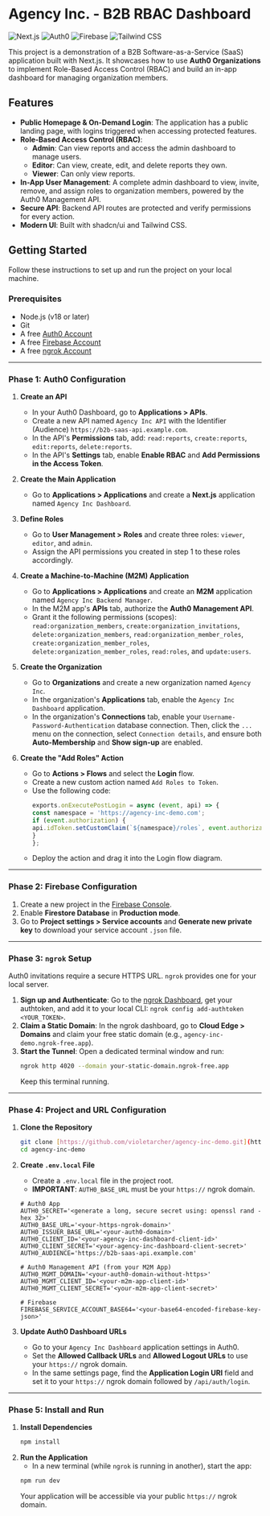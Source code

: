 # Agency Inc. - B2B RBAC Dashboard

![Next.js](https://img.shields.io/badge/Next.js-000000?style=for-the-badge&logo=nextdotjs&logoColor=white)
![Auth0](https://img.shields.io/badge/Auth0-EB5424?style=for-the-badge&logo=auth0&logoColor=white)
![Firebase](https://img.shields.io/badge/Firebase-FFCA28?style=for-the-badge&logo=firebase&logoColor=black)
![Tailwind CSS](https://img.shields.io/badge/Tailwind_CSS-38B2AC?style=for-the-badge&logo=tailwind-css&logoColor=white)

This project is a demonstration of a B2B Software-as-a-Service (SaaS) application built with Next.js. It showcases how to use **Auth0 Organizations** to implement Role-Based Access Control (RBAC) and build an in-app dashboard for managing organization members.

## Features

* **Public Homepage & On-Demand Login**: The application has a public landing page, with logins triggered when accessing protected features.
* **Role-Based Access Control (RBAC)**:
    * **Admin**: Can view reports and access the admin dashboard to manage users.
    * **Editor**: Can view, create, edit, and delete reports they own.
    * **Viewer**: Can only view reports.
* **In-App User Management**: A complete admin dashboard to view, invite, remove, and assign roles to organization members, powered by the Auth0 Management API.
* **Secure API**: Backend API routes are protected and verify permissions for every action.
* **Modern UI**: Built with shadcn/ui and Tailwind CSS.

## Getting Started

Follow these instructions to set up and run the project on your local machine.

### Prerequisites

* Node.js (v18 or later)
* Git
* A free [Auth0 Account](https://auth0.com)
* A free [Firebase Account](https://firebase.google.com)
* A free [ngrok Account](https://ngrok.com)

---

### **Phase 1: Auth0 Configuration**

1.  **Create an API**
    * In your Auth0 Dashboard, go to **Applications > APIs**.
    * Create a new API named `Agency Inc API` with the Identifier (Audience) `https://b2b-saas-api.example.com`.
    * In the API's **Permissions** tab, add: `read:reports`, `create:reports`, `edit:reports`, `delete:reports`.
    * In the API's **Settings** tab, enable **Enable RBAC** and **Add Permissions in the Access Token**.

2.  **Create the Main Application**
    * Go to **Applications > Applications** and create a **Next.js** application named `Agency Inc Dashboard`.

3.  **Define Roles**
    * Go to **User Management > Roles** and create three roles: `viewer`, `editor`, and `admin`.
    * Assign the API permissions you created in step 1 to these roles accordingly.

4.  **Create a Machine-to-Machine (M2M) Application**
    * Go to **Applications > Applications** and create an **M2M** application named `Agency Inc Backend Manager`.
    * In the M2M app's **APIs** tab, authorize the **Auth0 Management API**.
    * Grant it the following permissions (scopes): `read:organization_members`, `create:organization_invitations`, `delete:organization_members`, `read:organization_member_roles`, `create:organization_member_roles`, `delete:organization_member_roles`, `read:roles`, and `update:users`.

5.  **Create the Organization**
    * Go to **Organizations** and create a new organization named `Agency Inc`.
    * In the organization's **Applications** tab, enable the `Agency Inc Dashboard` application.
    * In the organization's **Connections** tab, enable your `Username-Password-Authentication` database connection. Then, click the `...` menu on the connection, select `Connection details`, and ensure both **Auto-Membership** and **Show sign-up** are enabled.

6.  **Create the "Add Roles" Action**
    * Go to **Actions > Flows** and select the **Login** flow.
    * Create a new custom action named `Add Roles to Token`.
    * Use the following code:
        ```javascript
        exports.onExecutePostLogin = async (event, api) => {
        const namespace = 'https://agency-inc-demo.com';
        if (event.authorization) {
        api.idToken.setCustomClaim(`${namespace}/roles`, event.authorization.roles);
        }
      };
        ```
    * Deploy the action and drag it into the Login flow diagram.

---

### **Phase 2: Firebase Configuration**

1.  Create a new project in the [Firebase Console](https://console.firebase.google.com).
2.  Enable **Firestore Database** in **Production mode**.
3.  Go to **Project settings > Service accounts** and **Generate new private key** to download your service account `.json` file.

---

### **Phase 3: `ngrok` Setup**

Auth0 invitations require a secure HTTPS URL. `ngrok` provides one for your local server.

1.  **Sign up and Authenticate**: Go to the [ngrok Dashboard](https://dashboard.ngrok.com), get your authtoken, and add it to your local CLI: `ngrok config add-authtoken <YOUR_TOKEN>`.
2.  **Claim a Static Domain**: In the ngrok dashboard, go to **Cloud Edge > Domains** and claim your free static domain (e.g., `agency-inc-demo.ngrok-free.app`).
3.  **Start the Tunnel**: Open a dedicated terminal window and run:
    ```bash
    ngrok http 4020 --domain your-static-domain.ngrok-free.app
    ```
    Keep this terminal running.

---

### **Phase 4: Project and URL Configuration**

1.  **Clone the Repository**
    ```bash
    git clone [https://github.com/violetarcher/agency-inc-demo.git](https://github.com/violetarcher/agency-inc-demo.git)
    cd agency-inc-demo
    ```

2.  **Create `.env.local` File**
    * Create a `.env.local` file in the project root.
    * **IMPORTANT**: `AUTH0_BASE_URL` must be your `https://` ngrok domain.

    ```
    # Auth0 App
    AUTH0_SECRET='<generate a long, secure secret using: openssl rand -hex 32>'
    AUTH0_BASE_URL='<your-https-ngrok-domain>'
    AUTH0_ISSUER_BASE_URL='<your-auth0-domain>'
    AUTH0_CLIENT_ID='<your-agency-inc-dashboard-client-id>'
    AUTH0_CLIENT_SECRET='<your-agency-inc-dashboard-client-secret>'
    AUTH0_AUDIENCE='https://b2b-saas-api.example.com'

    # Auth0 Management API (from your M2M App)
    AUTH0_MGMT_DOMAIN='<your-auth0-domain-without-https>'
    AUTH0_MGMT_CLIENT_ID='<your-m2m-app-client-id>'
    AUTH0_MGMT_CLIENT_SECRET='<your-m2m-app-client-secret>'

    # Firebase
    FIREBASE_SERVICE_ACCOUNT_BASE64='<your-base64-encoded-firebase-key-json>'
    ```

3.  **Update Auth0 Dashboard URLs**
    * Go to your `Agency Inc Dashboard` application settings in Auth0.
    * Set the **Allowed Callback URLs** and **Allowed Logout URLs** to use your `https://` ngrok domain.
    * In the same settings page, find the **Application Login URI** field and set it to your `https://` ngrok domain followed by `/api/auth/login`.

---

### **Phase 5: Install and Run**

1.  **Install Dependencies**
    ```bash
    npm install
    ```
2.  **Run the Application**
    * In a new terminal (while `ngrok` is running in another), start the app:
    ```bash
    npm run dev
    ```
    Your application will be accessible via your public `https://` ngrok domain.